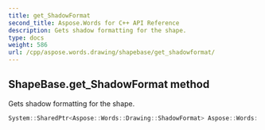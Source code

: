 ```yaml
---
title: get_ShadowFormat
second_title: Aspose.Words for C++ API Reference
description: Gets shadow formatting for the shape. 
type: docs
weight: 586
url: /cpp/aspose.words.drawing/shapebase/get_shadowformat/
---
```

## ShapeBase.get_ShadowFormat method


Gets shadow formatting for the shape.

```cpp
System::SharedPtr<Aspose::Words::Drawing::ShadowFormat> Aspose::Words::Drawing::ShapeBase::get_ShadowFormat()
```

